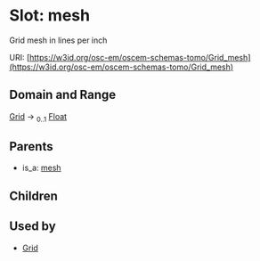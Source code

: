 
# Slot: mesh

Grid mesh in lines per inch

URI: [https://w3id.org/osc-em/oscem-schemas-tomo/Grid_mesh](https://w3id.org/osc-em/oscem-schemas-tomo/Grid_mesh)


## Domain and Range

[Grid](Grid.md) &#8594;  <sub>0..1</sub> [Float](types/Float.md)

## Parents

 *  is_a: [mesh](mesh.md)

## Children


## Used by

 * [Grid](Grid.md)
